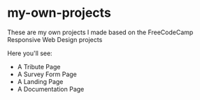 # my-own-projects
These are my own projects I made based on the FreeCodeCamp Responsive Web Design projects

Here you'll see:
* A Tribute Page
* A Survey Form Page
* A Landing Page
* A Documentation Page
